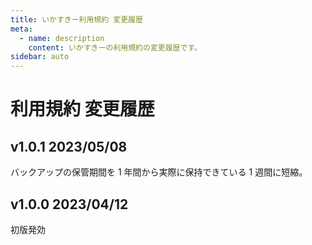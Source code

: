 ```yaml
---
title: いかすきー利用規約 変更履歴
meta:
  - name: description
    content: いかすきーの利用規約の変更履歴です。
sidebar: auto
---
```


# 利用規約 変更履歴

## v1.0.1 2023/05/08

バックアップの保管期間を 1 年間から実際に保持できている 1 週間に短縮。

## v1.0.0 2023/04/12

初版発効
